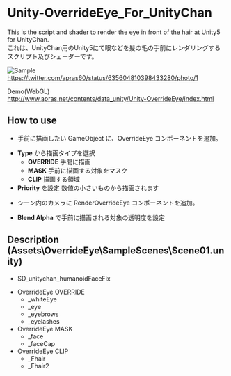# Unity-OverrideEye_For_UnityChan
This is the script and shader to render the eye in front of the hair at Unity5 for UnityChan.  
これは、UnityChan用のUnity5にて眼などを髪の毛の手前にレンダリングするスクリプト及びシェーダーです。

![Sample](https://pbs.twimg.com/media/CNIfNKgVEAIm-ds.png:large)
<https://twitter.com/apras60/status/635604810398433280/photo/1>

Demo(WebGL)  
<http://www.apras.net/contents/data_unity/Unity-OverrideEye/index.html>

## How to use
* 手前に描画したい GameObject に、OverrideEye コンポーネントを追加。
 + **Type** から描画タイプを選択
    - **OVERRIDE** 手間に描画
    - **MASK** 手前に描画する対象をマスク
    - **CLIP** 描画する領域
 + **Priority** を設定 数値の小さいものから描画されます

  
* シーン内のカメラに RenderOverrideEye コンポーネントを追加。
 + **Blend Alpha** で手前に描画される対象の透明度を設定

## Description (Assets\OverrideEye\SampleScenes\Scene01.unity)
* SD_unitychan_humanoidFaceFix
 + OverrideEye OVERRIDE
    - _whiteEye
    - _eye
    - _eyebrows
    - _eyelashes
 + OverrideEye MASK
    - _face
    - _faceCap
 + OverrideEye CLIP
    - _Fhair
    - _Fhair2

